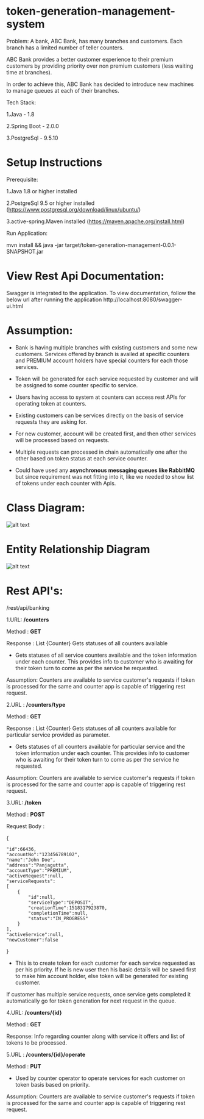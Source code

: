 # token-generation-management-system

Problem: A bank, ABC Bank, has many branches and customers. Each branch has a limited number of
teller counters. 

ABC Bank provides a better customer experience to their premium customers by providing priority over non premium customers (less waiting time at branches).

In order to achieve this, ABC Bank has decided to introduce new machines to manage queues at each of their branches.

Tech Stack:

1.Java - 1.8

2.Spring Boot - 2.0.0

3.PostgreSql - 9.5.10

# Setup Instructions
Prerequisite:

1.Java 1.8 or higher installed

2.PostgreSql 9.5 or higher installed (https://www.postgresql.org/download/linux/ubuntu/)

3.active-spring.Maven installed (https://maven.apache.org/install.html)

Run Application:

mvn install && java -jar target/token-generation-management-0.0.1-SNAPSHOT.jar

# View Rest Api Documentation:
Swagger is integrated to the application. To view documentation, follow the below url after running the application http://localhost:8080/swagger-ui.html

# Assumption:
- Bank is having multiple branches with existing customers and some new customers. Services offered by branch is availed at specific counters and PREMIUM account holders have special counters for each those services.
 

- Token will be generated for each service requested by customer and will be assigned to some counter specific to service.


- Users having access to system at counters can access rest APIs for operating token at counters.


- Existing customers can be services directly on the basis of service requests they are asking for.


- For new customer, account will be created first, and then other services will be processed based on requests.


- Multiple requests can processed in chain automatically one after the other based on token status at each service counter.


- Could have used any **asynchronous messaging queues like RabbitMQ** but since requirement was not fitting into it, like we needed to show list of tokens under each counter with Apis.

# Class Diagram:
![alt text](src/main/resources/class-diagram.png)

# Entity Relationship Diagram
![alt text](src/main/resources/DB_modelling.png)

# Rest API's:
/rest/api/banking

1.URL: **/counters**

Method : **GET** 

Response : List {Counter} Gets statuses of all counters available

- Gets statuses of all service counters available and the token information under each counter. This provides info to customer who is awaiting for their token turn to come as per the service he requested.

Assumption: Counters are available to service customer's requests if token is processed for the same and counter app is capable of triggering rest request.

2.URL : **/counters/type** 

Method : **GET** 

Response : List {Counter} Gets statuses of all counters available for particular service provided as parameter.

- Gets statuses of all counters available for particular service and the token information under each counter. This provides info to customer who is awaiting for their token turn to come as per the service he requested.

Assumption: Counters are available to service customer's requests if token is processed for the same and counter app is capable of triggering rest request.

3.URL: **/token**

Method : **POST** 

Request Body : 

{ 

	"id":66436,
	"accountNo":"123456789102",
	"name":"John Doe",
	"address":"Panjagutta",
	"accountType":"PREMIUM",
	"activeRequest":null,
	"serviceRequests":
	[
		{
			"id":null,
			"serviceType":"DEPOSIT",
			"creationTime":1518317923870,
			"completionTime":null,
			"status":"IN_PROGRESS"
		}
	],
	"activeService":null,
	"newCustomer":false

} 


- This is to create token for each customer for each service requested as per his priority. If he is new user then his basic details will be saved first to make him account holder, else token will be generated for existing customer.


If customer has multiple service requests, once service gets completed it automatically go for token generation for next request in the queue.

4.URL: **/counters/{id}**

Method : **GET** 

Response: Info regarding counter along with service it offers and list of tokens to be processed.

5.URL : **/counters/{id}/operate**

Method : **PUT** 

- Used by counter operator to operate services for each customer on token basis based on priority.

Assumption: Counters are available to service customer's requests if token is processed for the same and counter app is capable of triggering rest request.


 
